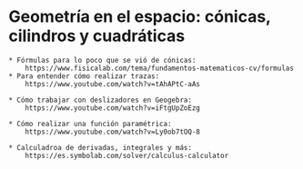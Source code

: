 

# Geometría en el espacio: cónicas, cilindros y cuadráticas

	* Fórmulas para lo poco que se vió de cónicas:
	 	https://www.fisicalab.com/tema/fundamentos-matematicos-cv/formulas
	* Para entender cómo realizar trazas:
	  	https://www.youtube.com/watch?v=tAhAPtC-aAs

	* Cómo trabajar con deslizadores en Geogebra:
	  	https://www.youtube.com/watch?v=iFtgUpZoEzg

	* Cómo realizar una función paramétrica:
	  	https://www.youtube.com/watch?v=Ly0ob7tOQ-8

	* Calculadroa de derivadas, integrales y más:
	  	https://es.symbolab.com/solver/calculus-calculator
